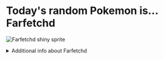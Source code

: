 # Today's random Pokemon is... Farfetchd

![Farfetchd shiny sprite](https://raw.githubusercontent.com/PokeAPI/sprites/master/sprites/pokemon/shiny/83.png)

<details>
<summary>Additional info about Farfetchd</summary>

| srpite type | image |
|------|------|
| back_default | ![Farfetchd back_default sprite](https://raw.githubusercontent.com/PokeAPI/sprites/master/sprites/pokemon/back/83.png) |
| back_shiny | ![Farfetchd back_shiny sprite](https://raw.githubusercontent.com/PokeAPI/sprites/master/sprites/pokemon/back/shiny/83.png) |
| front_default | ![Farfetchd front_default sprite](https://raw.githubusercontent.com/PokeAPI/sprites/master/sprites/pokemon/83.png) | </details>